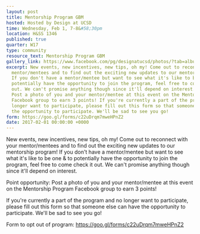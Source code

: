 ```yaml
---
layout: post
title: Mentorship Program GBM
hosted: Hosted by Design at UCSD
time: Wednesday, Feb 1, 7-8&#58;30pm
location: H&SS 1346
published: true
quarter: W17
type: community
resource_text: Mentorship Program GBM
gallery_link: https://www.facebook.com/pg/designatucsd/photos/?tab=album&album_id=1834579456782517
excerpt: New events, new incentives, new tips, oh my! Come out to reconnect with your
  mentor/mentees and to find out the exciting new updates to our mentorship program!
  If you don't have a mentor/mentee but want to see what it's like to be one & to
  potentially have the opportunity to join the program, feel free to come check it
  out. We can't promise anything though since it'll depend on interest. Point opportunity&#58;
  Post a photo of you and your mentor/mentee at this event on the Mentorship Program
  Facebook group to earn 3 points! If you're currently a part of the program and no
  longer want to participate, please fill out this form so that someone else can have
  the opportunity to participate. We'll be sad to see you go!
form: https://goo.gl/forms/c22uDrqm7mweHPnZ2
date: 2017-02-01 00:00:00 +0000
---
```

New events, new incentives, new tips, oh my! Come out to reconnect with your mentor/mentees and to find out the exciting new updates to our mentorship program! If you don't have a mentor/mentee but want to see what it's like to be one & to potentially have the opportunity to join the program, feel free to come check it out. We can't promise anything though since it'll depend on interest.

Point opportunity: Post a photo of you and your mentor/mentee at this event on the Mentorship Program Facebook group to earn 3 points!

If you're currently a part of the program and no longer want to participate, please fill out this form so that someone else can have the opportunity to participate. We'll be sad to see you go!

Form to opt out of program: https://goo.gl/forms/c22uDrqm7mweHPnZ2